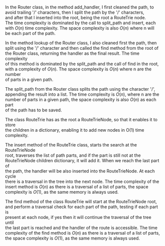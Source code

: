 <!--
Problem 7: Request Routing in a Web Server with a Trie

Provide an explanation for your answer, clearly organizing your thoughts into 
concise and easy-to-understand language.

Focus on explaining the reasoning behind your decisions rather than giving a 
detailed description of the code. For instance, why did you choose a particular 
data structure? Additionally, discuss the efficiency of your solution in terms 
of time and space complexity. If necessary, you can support your explanation 
with code snippets or mathematical formulas. For guidance on how to write 
formulas in markdown, refer to https://docs.github.com/en/get-started/writing-on-github/working-with-advanced-formatting/writing-mathematical-expressions.
-->

In the Router class, in the method add_handler, I first cleaned the path, to  
avoid trailing '/' characters, then I split the path by the '/' characters,  
and after that I inserted into the root, being the root a RouteTrie node.   
The time complexity is dominated by the call to split_path and insert, each   
with $O(n)$ time complexity. The space complexity is also $O(n)$ where n will  
be each part of the path.

In the method lookup of the Router class, I also cleaned first the path, then  
split using the '/' character and then called the find method from the root of  
the Router class, returning the handler as the final result. The time complexity  
of this method is dominated by the split_path and the call of find in the root,  
with a complexity of $O(n)$. The space complexity is $O(n)$ where n are the number  
of parts in a given path.  
 
The split_path from the Router class splits the path using the character '/',  
appending the result into a list. The time complexity is $O(n)$, where n are the  
number of parts in a given path, the space complexity is also $O(n)$ as each part  
of the path has to be saved.

The class RouteTrie has as the root a RouteTrieNode, so that it enables it to store  
the children in a dictionary, enabling it to add new nodes in O(1) time complexity. 

The insert method of the RouteTrie class, starts the search at the RouteTrieNode  
root, traverses the list of path parts, and if the part is still not at the  
RouteTrieNode children dictionary, it will add it. When we reach the last part of  
the path, the handler will be also inserted into the RouteTrieNode. At each cycle   
there is a traversal in the tree into the next node. The time complexity of the  
insert method is $O(n)$ as there is a traversal of a list of parts, the space  
complexity is $O(1)$, as the same memory is always used.  

The find method of the class RouteTrie will start at the RouteTrieNode root,  
and perform a traversal check for each part of the path, testing if each part is  
present at each node, if yes then it will continue the traversal of the tree until  
the last part is reached and the handler of the route is accessible. The time  
complexity of the find method is $O(n)$ as there is a traversal of a list of parts,  
the space complexity is $O(1)$, as the same memory is always used.  

